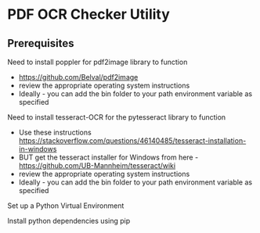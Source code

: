 
# PDF OCR Checker Utility

## Prerequisites

Need to install poppler for pdf2image library to function

- <https://github.com/Belval/pdf2image>
- review the appropriate operating system instructions
- Ideally - you can add the bin folder to your path environment variable as specified

Need to install tesseract-OCR for the pytesseract library to function

- Use these instructions <https://stackoverflow.com/questions/46140485/tesseract-installation-in-windows>
- BUT get the tesseract installer for Windows from here - <https://github.com/UB-Mannheim/tesseract/wiki>
- review the appropriate operating system instructions
- Ideally - you can add the bin folder to your path environment variable as specified

Set up a Python Virtual Environment

Install python dependencies using pip

